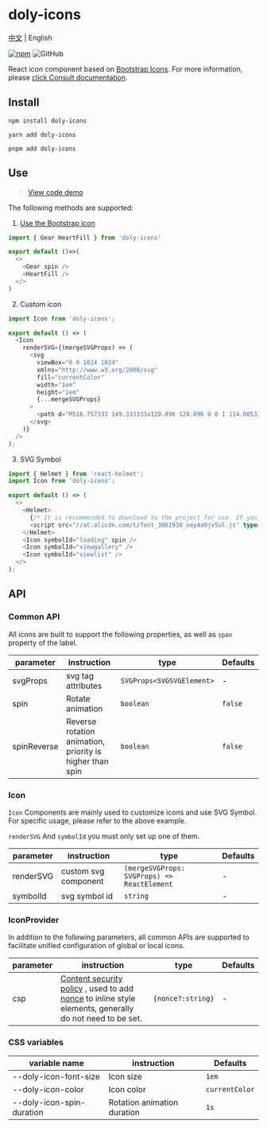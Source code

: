 # doly-icons

[中文](./README.md) | English

[![npm][npm]][npm-url] ![GitHub]

React icon component based on [Bootstrap Icons]. For more information, please [click Consult documentation](https://doly-dev.github.io/doly-icons/latest/).

## Install

```shell
npm install doly-icons
```

```shell
yarn add doly-icons
```

```shell
pnpm add doly-icons
```

## Use

> [View code demo](https://doly-dev.github.io/doly-icons/latest/documents#code-demo)

The following methods are supported:

1. [Use the Bootstrap icon](https://doly-dev.github.io/doly-icons/latest/icons)

```typescript
import { Gear HeartFill } from 'doly-icons'

export default ()=>(
  <>
    <Gear spin />
    <HeartFill />
  </>
)
```

2. Custom icon

```typescript
import Icon from 'doly-icons';

export default () => (
  <Icon
    renderSVG={(mergeSVGProps) => (
      <svg
        viewBox="0 0 1024 1024"
        xmlns="http://www.w3.org/2000/svg"
        fill="currentColor"
        width="1em"
        height="1em"
        {...mergeSVGProps}
      >
        <path d="M516.757333 149.333333a120.896 120.896 0 0 1 114.005334 161.173334h104.064a64 64 0 0 1 64 64V810.666667a64 64 0 0 1-64 64H298.666667a64 64 0 0 1-64-64v-87.104c0-15.701333 11.989333-28.629333 27.306666-30.08l2.922667-0.149334a90.666667 90.666667 0 0 0 4.394667-181.226666L264.896 512a30.229333 30.229333 0 0 1-30.08-27.306667L234.666667 481.749333v-107.242666a64 64 0 0 1 64-64h104.064a120.704 120.704 0 0 1-6.869334-40.32C395.861333 184.746667 431.274667 149.333333 516.757333 149.333333z m0 64a56.896 56.896 0 0 0-53.674666 75.861334l30.144 85.312H298.666667v77.184a154.730667 154.730667 0 0 1 5.162666 300.693333l-5.162666 1.258667V810.666667h436.16V374.528l-194.56-0.021333 30.144-85.333334A56.896 56.896 0 0 0 516.736 213.333333z" />
      </svg>
    )}
  />
);
```

3. SVG Symbol

```typescript
import { Helmet } from 'react-helmet';
import Icon from 'doly-icons';

export default () => (
  <>
    <Helmet>
      {/* It is recommended to download to the project for use. If you must introduce an online address, it is recommended to introduce it at the page entrance to avoid repeated loading. */}
      <script src="//at.alicdn.com/t/font_3061930_ney4a0jv5ul.js" type="text/javascript" />
    </Helmet>
    <Icon symbolId="loading" spin />
    <Icon symbolId="viewgallery" />
    <Icon symbolId="viewlist" />
  </>
);
```

## API

### Common API

All icons are built to support the following properties, as well as `span` property of the label.

| parameter | instruction | type | Defaults |
| --- | --- | --- | --- |
| svgProps | svg tag attributes | `SVGProps<SVGSVGElement>` | - |
| spin | Rotate animation | `boolean` | `false` |
| spinReverse | Reverse rotation animation, priority is higher than spin | `boolean` | `false` |

### Icon

`Icon` Components are mainly used to customize icons and use SVG Symbol. For specific usage, please refer to the above example.

`renderSVG` And `symbolId` you must only set up one of them.

| parameter | instruction          | type                                        | Defaults |
| --------- | -------------------- | ------------------------------------------- | -------- |
| renderSVG | custom svg component | `(mergeSVGProps: SVGProps) => ReactElement` | -        |
| symbolId  | svg symbol id        | `string`                                    | -        |

### IconProvider

In addition to the following parameters, all common APIs are supported to facilitate unified configuration of global or local icons.

| parameter | instruction | type | Defaults |
| --- | --- | --- | --- |
| csp | [Content security policy](https://developers.google.com/web/fundamentals/security/csp/) , used to add [nonce](https://developer.mozilla.org/en-US/docs/Web/API/HTMLElement/nonce) to inline style elements, generally do not need to be set. | `{nonce?:string}` | - |

### CSS variables

| variable name             | instruction                 | Defaults       |
| ------------------------- | --------------------------- | -------------- |
| --doly-icon-font-size     | Icon size                   | `1em`          |
| --doly-icon-color         | Icon color                  | `currentColor` |
| --doly-icon-spin-duration | Rotation animation duration | `1s`           |

[bootstrap icons]: https://icons.getbootstrap.com/
[npm]: https://img.shields.io/npm/v/doly-icons.svg
[npm-url]: https://npmjs.com/package/doly-icons
[github]: https://img.shields.io/github/license/doly-dev/doly-icons.svg
